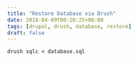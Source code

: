 ```yaml
---
title: "Restore Database via Drush"
date: 2018-04-09T00:20:25+08:00
tags: [drupal, drush, database, restore]
draft: false
---
```


```
drush sqlc < database.sql
```
